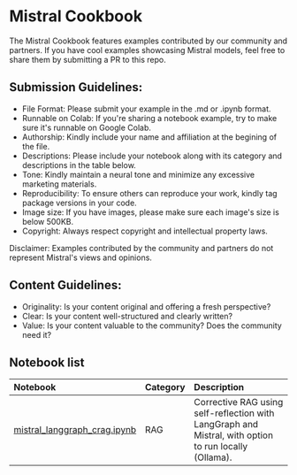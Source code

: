 # Mistral Cookbook

The Mistral Cookbook features examples contributed by our community and partners. If you have cool examples showcasing Mistral models, feel free to share them by submitting a PR to this repo.

## Submission Guidelines:
- File Format: Please submit your example in the .md or .ipynb format.
- Runnable on Colab: If you're sharing a notebook example, try to make sure it's runnable on Google Colab.
- Authorship: Kindly include your name and affiliation at the begining of the file.
- Descriptions: Please include your notebook along with its category and descriptions in the table below. 
- Tone: Kindly maintain a neural tone and minimize any excessive marketing materials.
- Reproducibility: To ensure others can reproduce your work, kindly tag package versions in your code.
- Image size: If you have images, please make sure each image's size is below 500KB.
- Copyright: Always respect copyright and intellectual property laws. 

Disclaimer: Examples contributed by the community and partners do not represent Mistral's views and opinions. 


## Content Guidelines: 
- Originality: Is your content original and offering a fresh perspective?
- Clear: Is your content well-structured and clearly written?
- Value: Is your content valuable to the community? Does the community need it? 

## Notebook list
Notebook |Category| Description
:- | :-| :-
[mistral_langgraph_crag.ipynb](mistral_langgraph_crag.ipynb) | RAG | Corrective RAG using self-reflection with LangGraph and Mistral, with option to run locally (Ollama).